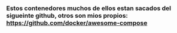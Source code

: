 ### Estos contenedores muchos de ellos estan sacados del sigueinte github, otros son mios propios: https://github.com/docker/awesome-compose
